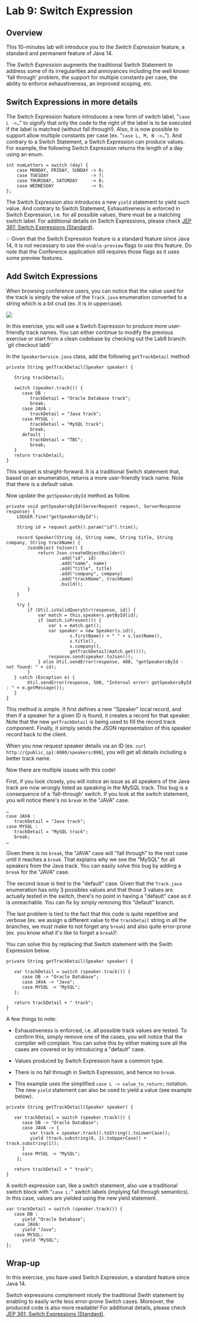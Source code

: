 # Lab 9: Switch Expression

## Overview


This 10-minutes lab will introduce you to the *Switch Expression* feature, a standard and permanent feature of Java 14. 

The *Switch Expression* augments the traditional Switch Statement to address some of its irregularities and annoyances including the well known 'fall through' problem, the support for multiple constants per case, the ability to enforce exhaustiveness, an improved scoping, etc.

## Switch Expressions in more details

The Switch Expression feature introduces a new form of switch label, "`case L ->…`" to signify that only the code to the right of the label is to be executed if the label is matched (without fall through!). Also, it is now possible to support allow multiple constants per case (ex. "`case L, M, N ->…`"). And contrary to a Switch Statement, a Switch Expression can produce values.  For example, the following Switch Expression returns the length of a day using an enum.

```
int numLetters = switch (day) {
    case MONDAY, FRIDAY, SUNDAY -> 6;
    case TUESDAY                -> 7;
    case THURSDAY, SATURDAY     -> 8;
    case WEDNESDAY              -> 9;
};
```
The Switch Expression also introduces a new `yield` statement to yield such value. And contrary to Switch Statement, Exhaustiveness is enforced in Switch Expression, i.e. for all possible values, there must be a matching switch label. For additional details on Switch Expressions, please check [JEP 361: Switch Expressions (Standard)](https://openjdk.java.net/jeps/361).

💡 Given that the Switch Expression feature is a standard feature since Java 14, it is not necessary to use the `enable-preview` flags to use this feature. Do note that the Conference application still requires those flags as it uses some preview features.

## Add Switch Expressions

When browsing conference users, you can notice that the value used for the track is simply the value of the `Track.java` enumeration converted to a string which is a bit crud (ex. it is in uppercase). 

![](images/lab9-1.png " ")


In this exercise, you will use a Switch Expression to produce more user-friendly track names. You can either continue to modify the previous exercise or start from a clean codebase by checking out the Lab9 branch: `git checkout lab9``

In the `SpeakerService.java` class, add the following `getTrackDetail` method:

```
private String getTrackDetail(Speaker speaker) {
        
   String trackDetail;

   switch (speaker.track()) {
      case DB :
         trackDetail = "Oracle Database track";
         break;
      case JAVA :
         trackDetail = "Java track";
      case MYSQL :
         trackDetail = "MySQL track";
         break;
      default :
         trackDetail = "TBC";
         break;
   }
   return trackDetail;
}
```

This snippet is straight-forward. It is a traditional Switch statement that, based on an enumeration, returns a more user-friendly track name. Note that there is a default value.

Now update the `getSpeakersById` method as follow.

```
private void getSpeakersById(ServerRequest request, ServerResponse response) {
    LOGGER.fine("getSpeakersById");

    String id = request.path().param("id").trim();

    record Speaker(String id, String name, String title, String company, String trackName) {
        JsonObject toJson() {
            return Json.createObjectBuilder()
                    .add("id", id)
                    .add("name", name)
                    .add("title", title)
                    .add("company", company)
                    .add("trackName", trackName)
                    .build();
        }
    }

    try {
        if (Util.isValidQueryStr(response, id)) {
            var match = this.speakers.getById(id);
            if (match.isPresent()) {
                var s = match.get();
                var speaker = new Speaker(s.id(),
                        s.firstName() + " " + s.lastName(),
                        s.title(),
                        s.company(),
                        getTrackDetail(match.get()));
                response.send(speaker.toJson());
            } else Util.sendError(response, 400, "getSpeakersById - not found: " + id);
        }
   } catch (Exception e) {
        Util.sendError(response, 500, "Internal error! getSpeakersById : " + e.getMessage());
   }
}
```

This method is simple. It first defines a new "Speaker" local record, and then if a speaker for a given ID is found, it creates a record for that speaker. Note that the new `getTrackDetail` is being used to fill the record track component. Finally, it simply sends the JSON representation of this speaker record back to the client.

When you now request speaker details via an ID (ex. `curl http://{public_ip}:8080/speakers/006`), you will get all details including a better track name.

Now there are multiple issues with this code!

First, if you look closely, you will notice an issue as all speakers of the Java track are now wrongly listed as speaking in the MySQL track. This bug is a consequence of a 'fall-through' switch. If you look at the switch statement, you will notice there's no `break` in the "JAVA" case.
```
…
case JAVA :
   trackDetail = "Java track";
case MYSQL :
   trackDetail = "MySQL track";
   break;
…
```

Given there is no `break`, the "JAVA" case will "fall through" to the next case until it reaches a `break`. That explains why we see the "MySQL" for all speakers from the Java track. You can easily solve this bug by adding a `break` for the "JAVA" case. 

The second issue is tied to the "default" case. Given that the `Track.java` enumeration has only 3 possibles values and that those 3 values are actually tested in the switch, there's no point in having a "default" case as it is unreachable. You can fix by simply removing this "default" branch.

The last problem is tied to the fact that this code is quite repetitive and verbose (ex. we assign a different value to the `trackDetail` string in all the branches, we must make to not forget any `break`) and also quite error-prone (ex. you know what it's like to forget a `break`)!

You can solve this by replacing that Switch statement with the Swith Expression below.

```
private String getTrackDetail(Speaker speaker) {

   var trackDetail = switch (speaker.track()) {
      case DB -> "Oracle Database";
      case JAVA -> "Java";
      case MYSQL -> "MySQL";
   };

   return trackDetail + " track";
}
```

A few things to note:

* Exhaustiveness is enforced, i.e. all possible track values are tested. To confirm this, simply remove one of the cases, you will notice that the compiler will complain. You can solve this by either making sure all the cases are covered or by introducing a "default" case. 

* Values produced by Switch Expression have a common type.

* There is no fall through in Switch Expression, and hence no `break`.

* This example uses the simplified `case L -> value_to_return;` notation. The new `yield` statement can also be used to yield a value (see example below).

```
private String getTrackDetail(Speaker speaker) {

   var trackDetail = switch (speaker.track()) {
      case DB -> "Oracle DataBase";
      case JAVA -> {
         var track = speaker.track().toString().toLowerCase();
         yield (track.substring(0, 1).toUpperCase() + track.substring(1));
      }
      case MYSQL -> "MySQL";
    };

   return trackDetail + " track";
}
```

A switch expression can, like a switch statement, also use a traditional switch block with "`case L:`" switch labels (implying fall through semantics). In this case, values are yielded using the new yield statement.

```
var trackDetail = switch (speaker.track()) {
   case DB : 
      yield "Oracle Database";
   case JAVA:
      yield "Java";
   case MYSQL:
      yield "MySQL";
};
```
## Wrap-up

In this exercise, you have used Switch Expression, a standard feature since Java 14.

Switch expressions complement nicely the traditional Swith statement by enabling to easily write less error-prone Switch cases. Moreover, the produced code is also more readable! For additional details, please check [JEP 361: Switch Expressions (Standard)](https://openjdk.java.net/jeps/361).






